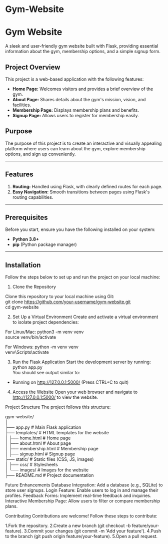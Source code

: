 ﻿# Gym-Website

 # Gym Website  

A sleek and user-friendly gym website built with Flask, providing essential information about the gym, membership options, and a simple signup form.  

## Project Overview  

This project is a web-based application with the following features:  
- **Home Page:** Welcomes visitors and provides a brief overview of the gym.  
- **About Page:** Shares details about the gym's mission, vision, and facilities.  
- **Membership Page:** Displays membership plans and benefits.  
- **Signup Page:** Allows users to register for membership easily.  

## Purpose  

The purpose of this project is to create an interactive and visually appealing platform where users can learn about the gym, explore membership options, and sign up conveniently.  

---

## Features  

1. **Routing:** Handled using Flask, with clearly defined routes for each page.  
2. **Easy Navigation:** Smooth transitions between pages using Flask's routing capabilities.  

---

## Prerequisites  

Before you start, ensure you have the following installed on your system:  
- **Python 3.8+**  
- **pip** (Python package manager)  

---

## Installation  

Follow the steps below to set up and run the project on your local machine:  

1. Clone the Repository  

Clone this repository to your local machine using Git:   
git clone https://github.com/your-username/gym-website.git  
cd gym-website  

2. Set Up a Virtual Environment
Create and activate a virtual environment to isolate project dependencies:

For Linux/Mac:
python3 -m venv venv  
source venv/bin/activate  

For Windows:
python -m venv venv  
venv\Scripts\activate 
 
3. Run the Flask Application
 Start the development server by running:
 python app.py  
 You should see output similar to:
 * Running on http://127.0.0.1:5000/ (Press CTRL+C to quit)  

4. Access the Website
Open your web browser and navigate to http://127.0.0.1:5000/ to view the website.


Project Structure
The project follows this structure:

gym-website/  
│  
├── app.py              # Main Flask application  
├── templates/          # HTML templates for the website  
│   ├── home.html       # Home page  
│   ├── about.html      # About page  
│   ├── membership.html # Membership page  
│   ├── signup.html     # Signup page  
├── static/             # Static files (CSS, JS, images)  
│   ├── css/            # Stylesheets  
│   └── images/         # Images for the website   
├── README.md           # Project documentation 

 
Future Enhancements
Database Integration: Add a database (e.g., SQLite) to store user signups.
Login Feature: Enable users to log in and manage their profiles.
Feedback Forms: Implement real-time feedback and inquiries.
Interactive Membership Page: Allow users to filter or compare membership plans.


Contributing
Contributions are welcome! Follow these steps to contribute:

1.Fork the repository.
2.Create a new branch (git checkout -b feature/your-feature).
3.Commit your changes (git commit -m 'Add your feature').
4.Push to the branch (git push origin feature/your-feature).
5.Open a pull request.

